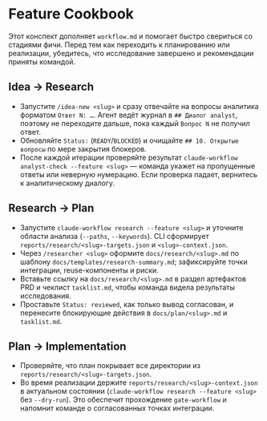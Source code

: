 # Feature Cookbook

Этот конспект дополняет `workflow.md` и помогает быстро свериться со стадиями
фичи. Перед тем как переходить к планированию или реализации, убедитесь, что
исследование завершено и рекомендации приняты командой.

## Idea → Research
- Запустите `/idea-new <slug>` и сразу отвечайте на вопросы аналитика форматом `Ответ N: …`. Агент ведёт журнал в `## Диалог analyst`, поэтому не переходите дальше, пока каждый `Вопрос N` не получил ответ.
- Обновляйте `Status:` (`READY`/`BLOCKED`) и очищайте `## 10. Открытые вопросы` по мере закрытия блокеров.
- После каждой итерации проверяйте результат `claude-workflow analyst-check --feature <slug>` — команда укажет на пропущенные ответы или неверную нумерацию. Если проверка падает, вернитесь к аналитическому диалогу.

## Research → Plan
- Запустите `claude-workflow research --feature <slug>` и уточните области
  анализа (`--paths`, `--keywords`). CLI сформирует `reports/research/<slug>-targets.json`
  и `<slug>-context.json`.
- Через `/researcher <slug>` оформите `docs/research/<slug>.md` по шаблону
  `docs/templates/research-summary.md`; зафиксируйте точки интеграции,
  reuse-компоненты и риски.
- Вставьте ссылку на `docs/research/<slug>.md` в раздел артефактов PRD и
  чеклист `tasklist.md`, чтобы команда видела результаты исследования.
- Проставьте `Status: reviewed`, как только вывод согласован, и перенесите
  блокирующие действия в `docs/plan/<slug>.md` и `tasklist.md`.

## Plan → Implementation
- Проверяйте, что план покрывает все директории из `reports/research/<slug>-targets.json`.
- Во время реализации держите `reports/research/<slug>-context.json` в актуальном
  состоянии (`claude-workflow research --feature <slug>` без `--dry-run`). Это
  обеспечит прохождение `gate-workflow` и напомнит команде о согласованных
  точках интеграции.
